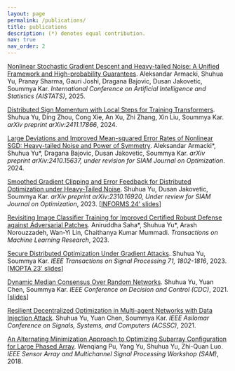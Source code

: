 ```yaml
---
layout: page
permalink: /publications/
title: publications
description: (*) denotes equal contribution. 
nav: true
nav_order: 2
--- 
```


[Nonlinear Stochastic Gradient Descent and Heavy-tailed Noise: A Unified Framework and High-probability Guarantees](https://arxiv.org/abs/2410.13954). Aleksandar Armacki, Shuhua Yu, Pranay Sharma, Gauri Joshi, Dragana Bajovic, Dusan Jakovetic, Soummya Kar. *International Conference on Artificial Intelligence and Statistics (AISTATS)*, 2025.

[Distributed Sign Momentum with Local Steps for Training Transformers](https://arxiv.org/abs/2411.17866).  Shuhua Yu, Ding Zhou, Cong Xie, An Xu, Zhi Zhang, Xin Liu, Soummya Kar. *arXiv preprint arXiv:2411.17866*, 2024.  

[Large Deviations and Improved Mean-squared Error Rates of Nonlinear SGD: Heavy-tailed Noise and Power of Symmetry](https://arxiv.org/abs/2410.15637). Aleksandar Armacki\*, Shuhua Yu\*, Dragana Bajovic, Dusan Jakovetic, Soummya Kar.  *arXiv preprint arXiv:2410.15637, under revision for SIAM Journal on Optimization*. 2024.

[Smoothed Gradient Clipping and Error Feedback for Distributed Optimization under Heavy-Tailed Noise](https://arxiv.org/abs/2310.16920). Shuhua Yu, Dusan Jakovetic, Soummya Kar. *arXiv preprint arXiv:2310.16920, Under review for SIAM Journal on Optimization*, 2023. \[[INFORMS 24' slides](/assets/pdf/smoothed_gradient_clipping_and_error_feedback_for_decentralized_optimization_under_symmetric_heavy_tailed_noise_slides.pdf)\]

[Revisiting Image Classifier Training for Improved Certified Robust Defense against Adversarial Patches](https://openreview.net/forum?id=2tdhQMLg36). Aniruddha Saha\*, Shuhua Yu\*, Arash Norouzzadeh, Wan-Yi Lin, Chaithanya Kumar Mummadi. *Transactions on Machine Learning Research*, 2023. 

[Secure Distributed Optimization Under Gradient Attacks](https://ieeexplore.ieee.org/abstract/document/10129855). Shuhua Yu, Soummya Kar. *IEEE Transactions on Signal Processing 71, 1802-1816*, 2023. \[[MOPTA 23' slides](/assets/pdf/secure_distributed_opt_slides_mopta_8_17_2023.pdf)\]

[Dynamic Median Consensus Over Random Networks](https://ieeexplore.ieee.org/abstract/document/9683179). Shuhua Yu, Yuan Chen, Soummya Kar. *IEEE Conference on Decision and Control (CDC)*, 2021. \[[slides](/assets/pdf/dynamic_median_consensus_over_random_networks.pdf)\]

[Resilient Decentralized Optimization in Multi-agent Networks with Data Injection Attack](https://ieeexplore.ieee.org/abstract/document/9723327). Shuhua Yu, Yuan Chen, Soummya Kar. *IEEE Asilomar Conference on Signals, Systems, and Computers (ACSSC)*, 2021.

[An Alternating Minimization Approach to Optimizing Subarray Configuration for Large Phased Array](https://ieeexplore.ieee.org/document/8448701/). Wenqiang Pu, Yang Yu, Shuhua Yu, Zhi-Quan Luo. *IEEE Sensor Array and Multichannel Signal Processing Workshop (SAM)*, 2018. 

